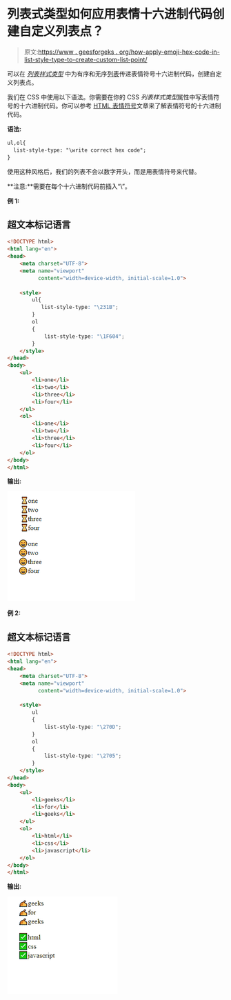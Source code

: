 # 列表式类型如何应用表情十六进制代码创建自定义列表点？

> 原文:[https://www . geesforgeks . org/how-apply-emoji-hex-code-in-list-style-type-to-create-custom-list-point/](https://www.geeksforgeeks.org/how-to-apply-emoji-hex-code-in-list-style-type-to-create-custom-list-point/)

可以在 [*列表样式类型*](https://www.geeksforgeeks.org/css-list-style-type-property/) 中为有序和无序[列表](https://www.geeksforgeeks.org/html-lists/)传递表情符号十六进制代码，创建自定义列表点。

我们在 CSS 中使用以下语法。你需要在你的 CSS *列表样式类型*属性中写表情符号的十六进制代码。你可以参考 [HTML 表情符号](https://www.geeksforgeeks.org/html-emojis/)文章来了解表情符号的十六进制代码。

**语法:**

```html
ul,ol{
  list-style-type: "\write correct hex code";
}
```

使用这种风格后，我们的列表不会以数字开头，而是用表情符号来代替。

**注意:**需要在每个十六进制代码前插入“\”。

**例 1:**

## 超文本标记语言

```html
<!DOCTYPE html>
<html lang="en">
<head>
    <meta charset="UTF-8">
    <meta name="viewport" 
          content="width=device-width, initial-scale=1.0">

    <style>
        ul{
           list-style-type: "\231B";
        }
        ol
        {
            list-style-type: "\1F604";
        }
    </style>
</head>
<body>
    <ul>
        <li>one</li>
        <li>two</li>
        <li>three</li>
        <li>four</li>
    </ul>
    <ol>
        <li>one</li>
        <li>two</li>
        <li>three</li>
        <li>four</li>
    </ol>
</body>
</html>
```

**输出:**

![](img/c5903d0b1788fe9088182a79fd91c81b.png)

**例 2:**

## 超文本标记语言

```html
<!DOCTYPE html>
<html lang="en">
<head>
    <meta charset="UTF-8">
    <meta name="viewport" 
          content="width=device-width, initial-scale=1.0">

    <style>
        ul
        {
            list-style-type: "\270D";
        }
        ol
        {
            list-style-type: "\2705";
        }
    </style>
</head>
<body>
    <ul>
        <li>geeks</li>
        <li>for</li>
        <li>geeks</li>
    </ul>
    <ol>
        <li>html</li>
        <li>css</li>
        <li>javascript</li>
    </ol>
</body>
</html>
```

**输出:**

![](img/c95cc415c18b38ac6a90248c740e0a77.png)